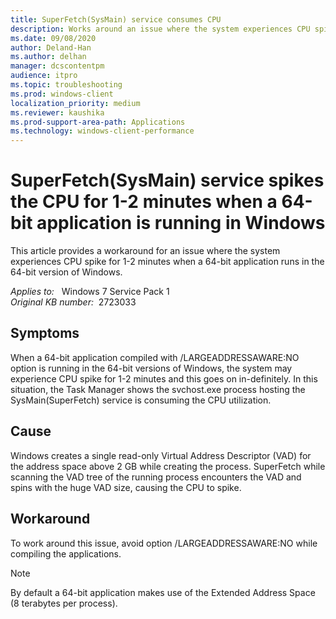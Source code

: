 ```yaml
---
title: SuperFetch(SysMain) service consumes CPU
description: Works around an issue where the system experiences CPU spike for 1-2 minutes when a 64-bit application runs in the 64-bit version of Windows.
ms.date: 09/08/2020
author: Deland-Han
ms.author: delhan
manager: dcscontentpm
audience: itpro
ms.topic: troubleshooting
ms.prod: windows-client
localization_priority: medium
ms.reviewer: kaushika
ms.prod-support-area-path: Applications
ms.technology: windows-client-performance
---
```

# SuperFetch(SysMain) service spikes the CPU for 1-2 minutes when a 64-bit application is running in Windows

This article provides a workaround for an issue where the system experiences CPU spike for 1-2 minutes when a 64-bit application runs in the 64-bit version of Windows.

_Applies to:_ &nbsp; Windows 7 Service Pack 1  
_Original KB number:_ &nbsp;2723033

## Symptoms

When a 64-bit application compiled with /LARGEADDRESSAWARE:NO option is running in the 64-bit versions of Windows, the system may experience CPU spike for 1-2 minutes and this goes on in-definitely. In this situation, the Task Manager shows the svchost.exe process hosting the SysMain(SuperFetch) service is consuming the CPU utilization.

## Cause

Windows creates a single read-only Virtual Address Descriptor (VAD) for the address space above 2 GB while creating the process. SuperFetch while scanning the VAD tree of the running process encounters the VAD and spins with the huge VAD size, causing the CPU to spike.

## Workaround

To work around this issue, avoid option /LARGEADDRESSAWARE:NO while compiling the applications.

> [!Note]
> By default a 64-bit application makes use of the Extended Address Space (8 terabytes per process).
